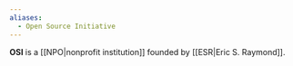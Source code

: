 ```yaml
---
aliases:
  - Open Source Initiative
---
```

**OSI** is a [[NPO|nonprofit institution]] founded by [[ESR|Eric S. Raymond]].